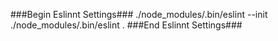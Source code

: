 ###Begin Eslinnt Settings###
./node_modules/.bin/eslint --init
./node_modules/.bin/eslint .
###End Eslinnt Settings###